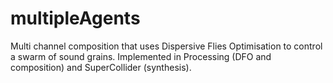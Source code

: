 # multipleAgents
Multi channel composition that uses Dispersive Flies Optimisation to control a swarm of sound grains. Implemented in Processing (DFO and composition) and SuperCollider (synthesis).
